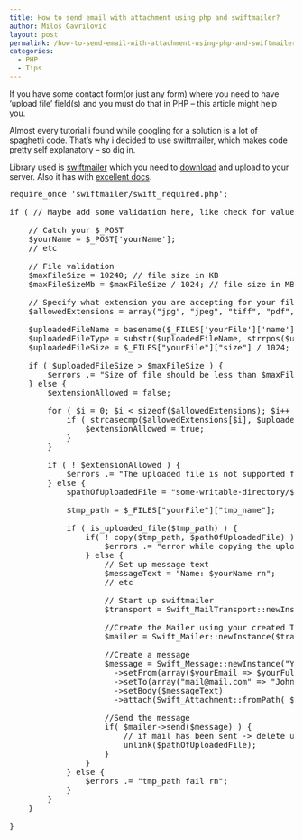 ```yaml
---
title: How to send email with attachment using php and swiftmailer?
author: Miloš Gavrilović
layout: post
permalink: /how-to-send-email-with-attachment-using-php-and-swiftmailer/
categories:
  - PHP
  - Tips
---
```

If you have some contact form(or just any form) where you need to have &#8216;upload file&#8217; field(s) and you must do that in PHP &#8211; this article might help you.

Almost every tutorial i found while googling for a solution is a lot of spaghetti code. That&#8217;s why i decided to use swiftmailer, which makes code pretty self explanatory &#8211; so dig in.

Library used is <a title="http://swiftmailer.org/" href="http://swiftmailer.org/" target="_blank">swiftmailer</a> which you need to <a title="http://swiftmailer.org/download" href="http://swiftmailer.org/download" target="_blank">download</a> and upload to your server. Also it has with <a title="http://swiftmailer.org/docs/introduction.html" href="http://swiftmailer.org/docs/introduction.html" target="_blank">excellent docs</a>.

<pre class="brush: php; title: ; notranslate" title="">require_once 'swiftmailer/swift_required.php';

if ( // Maybe add some validation here, like check for value of some hidden field or whatever ) {

    // Catch your $_POST
    $yourName = $_POST['yourName'];
    // etc

    // File validation
    $maxFileSize = 10240; // file size in KB
    $maxFileSizeMb = $maxFileSize / 1024; // file size in MB

    // Specify what extension you are accepting for your file
    $allowedExtensions = array("jpg", "jpeg", "tiff", "pdf", "doc", "docx");

    $uploadedFileName = basename($_FILES['yourFile']['name']);
    $uploadedFileType = substr($uploadedFileName, strrpos($uploadedFileName, '.') + 1);
    $uploadedFileSize = $_FILES["yourFile"]["size"] / 1024;

    if ( $uploadedFileSize &gt; $maxFileSize ) {
        $errors .= "Size of file should be less than $maxFileSizeMb MB rn";
    } else {
        $extensionAllowed = false;

        for ( $i = 0; $i &lt; sizeof($allowedExtensions); $i++ ) {
            if ( strcasecmp($allowedExtensions[$i], $uploadedFileType) == 0 ) {
                $extensionAllowed = true;
            }
        }

        if ( ! $extensionAllowed ) {
            $errors .= "The uploaded file is not supported file type. Only the following file types are supported: " . implode(',',$allowedExtensions) . " rn";
        } else {
            $pathOfUploadedFile = "some-writable-directory/$uploadedFileName";

            $tmp_path = $_FILES["yourFile"]["tmp_name"];

            if ( is_uploaded_file($tmp_path) ) {
                if( ! copy($tmp_path, $pathOfUploadedFile) ) {
                    $errors .= "error while copying the uploaded file rn";
                } else {
                    // Set up message text
                    $messageText = "Name: $yourName rn";
                    // etc

                    // Start up swiftmailer
                    $transport = Swift_MailTransport::newInstance();

                    //Create the Mailer using your created Transport
                    $mailer = Swift_Mailer::newInstance($transport);

                    //Create a message
                    $message = Swift_Message::newInstance("Your name: $yourFullName")
                      -&gt;setFrom(array($yourEmail =&gt; $yourFullName ) )
                      -&gt;setTo(array("mail@mail.com" =&gt; "John Doe"))
                      -&gt;setBody($messageText)
                      -&gt;attach(Swift_Attachment::fromPath( $pathOfUploadedFile ));

                    //Send the message
                    if( $mailer-&gt;send($message) ) {
                        // if mail has been sent -&gt; delete uploaded file from your server
                        unlink($pathOfUploadedFile);
                    }
                }
            } else {
                $errors .= "tmp_path fail rn";
            }
        }
    }

}
</pre>
